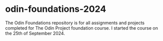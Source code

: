 # odin-foundations-2024
The Odin Foundations repository is for all assignments and projects completed for The Odin Project foundation course. I started the course on the 25th of September 2024.
